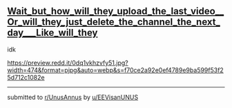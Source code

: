 ## [Wait_but_how_will_they_upload_the_last_video__Or_will_they_just_delete_the_channel_the_next_day___Like_will_they](https://www.reddit.com/r/UnusAnnus/comments/jro1n5/wait_but_how_will_they_upload_the_last_video_or/)
idk

https://preview.redd.it/0dq1vkhzvfy51.jpg?width=474&format=pjpg&auto=webp&s=f70ce2a92e0ef4789e9ba599f53f25d712c1082e

---

submitted to [r/UnusAnnus](https://www.reddit.com/r/UnusAnnus) by [u/EEVisanUNUS](https://www.reddit.com/user/EEVisanUNUS)
